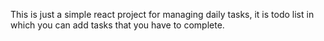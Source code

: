 This is just a simple react project for managing daily tasks, it is todo list in which you can add tasks that you have to complete.
